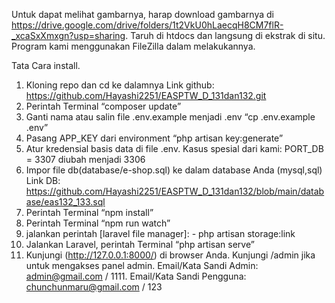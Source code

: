Untuk dapat melihat gambarnya, harap download gambarnya di https://drive.google.com/drive/folders/1t2VkU0hLaecqH8CM7flR-_xcaSxXmxgn?usp=sharing. Taruh di htdocs dan langsung di ekstrak di situ. Program kami menggunakan FileZilla dalam melakukannya.

Tata Cara install.
1. Kloning repo dan cd ke dalamnya
Link github: https://github.com/Hayashi2251/EASPTW_D_131dan132.git 
2. Perintah Terminal “composer update”
3. Ganti nama atau salin file .env.example menjadi .env
“cp .env.example .env”
4. Pasang APP_KEY dari environment
“php artisan key:generate”
5. Atur kredensial basis data di file .env. Kasus spesial dari kami:
PORT_DB = 3307 diubah menjadi 3306
6. Impor file db(database/e-shop.sql) ke dalam database Anda (mysql,sql)
Link DB: https://github.com/Hayashi2251/EASPTW_D_131dan132/blob/main/database/eas132_133.sql 
7. Perintah Terminal “npm install”
8. Perintah Terminal “npm run watch”
9. jalankan perintah [laravel file manager]: - php artisan storage:link
10. Jalankan Laravel, perintah Terminal “php artisan serve”
11. Kunjungi (http://127.0.0.1:8000/) di browser Anda.
Kunjungi /admin jika untuk mengakses panel admin.
Email/Kata Sandi Admin: admin@gmail.com / 1111. 
Email/Kata Sandi Pengguna: chunchunmaru@gmail.com / 123 
